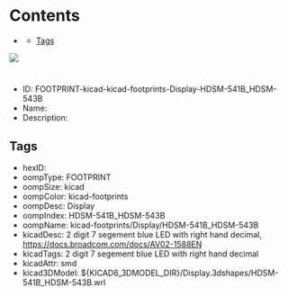 



Contents
========

* [](#)
	* [Tags](#tags)
  
![][im]
# 

- ID: FOOTPRINT-kicad-kicad-footprints-Display-HDSM-541B_HDSM-543B
- Name: 
- Description: 

## Tags

- hexID: 
- oompType: FOOTPRINT
- oompSize: kicad
- oompColor: kicad-footprints
- oompDesc: Display
- oompIndex: HDSM-541B_HDSM-543B
- oompName: kicad-footprints/Display/HDSM-541B_HDSM-543B
- kicadDesc: 2 digit 7 segement blue LED with right hand decimal, https://docs.broadcom.com/docs/AV02-1588EN
- kicadTags: 2 digit 7 segement blue LED with right hand decimal
- kicadAttr: smd
- kicad3DModel: ${KICAD6_3DMODEL_DIR}/Display.3dshapes/HDSM-541B_HDSM-543B.wrl



[im]: image.png
